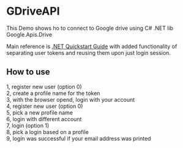 # GDriveAPI
This Demo shows ho to connect to Google drive using C# .NET lib Google.Apis.Drive  

Main reference is [.NET Quickstart Guide](Google.Apis.Drive) with added functionality of separating user tokens and reusing them upon just login session.

## How to use
1, register new user (option 0)  
2, create a profile name for the token  
3, with the browser opend, login with your account  
4, register new user (option 0)  
5, pick a new profile name  
6, login with different account  
7, login (option 1)  
8, pick a login based on a profile  
9, login was successful if your email address was printed

